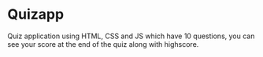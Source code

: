 # Quizapp
Quiz application using HTML, CSS and JS which have 10 questions, you can see your score at the end of the quiz along with highscore.

